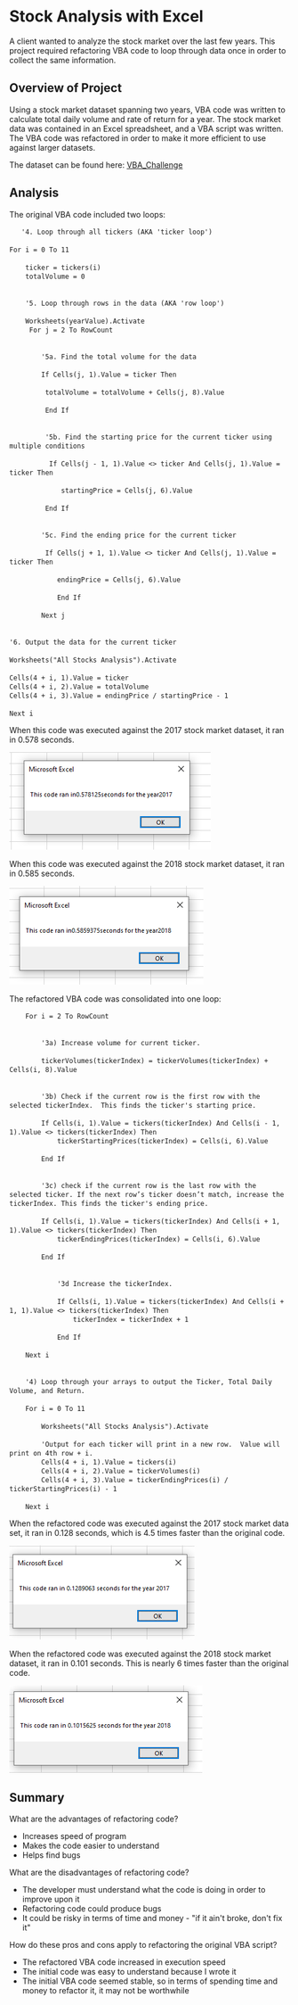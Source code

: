 # Stock Analysis with Excel
A client wanted to analyze the stock market over the last few years.  This project required refactoring VBA code to loop through data once in order to collect the same information.    


## Overview of Project
Using a stock market dataset spanning two years, VBA code was written to calculate total daily volume and rate of return for a year.  The stock market data was contained in an Excel spreadsheet, and a VBA script was written.  The VBA code was refactored in order to make it more efficient to use against larger datasets.

The dataset can be found here: [VBA_Challenge](https://github.com/acfthomson/stock-analysis/blob/main/VBA_Challenge.xlsm)


## Analysis
The original VBA code included two loops:
 
```
   '4. Loop through all tickers (AKA 'ticker loop')

For i = 0 To 11
        
    ticker = tickers(i)
    totalVolume = 0


    '5. Loop through rows in the data (AKA 'row loop')

    Worksheets(yearValue).Activate
     For j = 2 To RowCount


        '5a. Find the total volume for the data
    
        If Cells(j, 1).Value = ticker Then
        
         totalVolume = totalVolume + Cells(j, 8).Value
        
         End If
    
    
         '5b. Find the starting price for the current ticker using multiple conditions
    
          If Cells(j - 1, 1).Value <> ticker And Cells(j, 1).Value = ticker Then
    
             startingPrice = Cells(j, 6).Value
        
         End If
    
    
        '5c. Find the ending price for the current ticker
    
         If Cells(j + 1, 1).Value <> ticker And Cells(j, 1).Value = ticker Then
    
            endingPrice = Cells(j, 6).Value
        
            End If
        
        Next j
        
    
'6. Output the data for the current ticker

Worksheets("All Stocks Analysis").Activate
    
Cells(4 + i, 1).Value = ticker
Cells(4 + i, 2).Value = totalVolume
Cells(4 + i, 3).Value = endingPrice / startingPrice - 1
    
Next i
```


When this code was executed against the 2017 stock market dataset, it ran in 0.578 seconds.
   
![Module_2_2017](https://github.com/acfthomson/stock-analysis/blob/main/Resources/Module_2_2017.PNG)
   
   
When this code was executed against the 2018 stock market dataset, it ran in 0.585 seconds.
   
![Module_2_2018](https://github.com/acfthomson/stock-analysis/blob/main/Resources/Module_2_2018.PNG)
   
   
The refactored VBA code was consolidated into one loop:

```
	For i = 2 To RowCount
    
    
        '3a) Increase volume for current ticker.
        
        tickerVolumes(tickerIndex) = tickerVolumes(tickerIndex) + Cells(i, 8).Value
        
        
        '3b) Check if the current row is the first row with the selected tickerIndex.  This finds the ticker's starting price.
        
        If Cells(i, 1).Value = tickers(tickerIndex) And Cells(i - 1, 1).Value <> tickers(tickerIndex) Then
            tickerStartingPrices(tickerIndex) = Cells(i, 6).Value
            
        End If
            
        
        '3c) check if the current row is the last row with the selected ticker. If the next row’s ticker doesn’t match, increase the tickerIndex. This finds the ticker's ending price.
        
        If Cells(i, 1).Value = tickers(tickerIndex) And Cells(i + 1, 1).Value <> tickers(tickerIndex) Then
            tickerEndingPrices(tickerIndex) = Cells(i, 6).Value
            
        End If
      
            
            '3d Increase the tickerIndex.
            
            If Cells(i, 1).Value = tickers(tickerIndex) And Cells(i + 1, 1).Value <> tickers(tickerIndex) Then
                tickerIndex = tickerIndex + 1
                
            End If
            
    Next i
    
    
    '4) Loop through your arrays to output the Ticker, Total Daily Volume, and Return.
    
    For i = 0 To 11
        
        Worksheets("All Stocks Analysis").Activate
        
        'Output for each ticker will print in a new row.  Value will print on 4th row + i.
        Cells(4 + i, 1).Value = tickers(i)
        Cells(4 + i, 2).Value = tickerVolumes(i)
        Cells(4 + i, 3).Value = tickerEndingPrices(i) / tickerStartingPrices(i) - 1
        
    Next i
```
	
	
When the refactored code was executed against the 2017 stock market data set, it ran in 0.128 seconds, which is 4.5 times faster than the original code.
   
![VBA_Challenge_2017](https://github.com/acfthomson/stock-analysis/blob/main/Resources/VBA_Challenge_2017.PNG)
   
   
When the refactored code was executed against the 2018 stock market dataset, it ran in 0.101 seconds.  This is nearly 6 times faster than the original code.
   
![VBA_Challenge_2018](https://github.com/acfthomson/stock-analysis/blob/main/Resources/VBA_Challenge_2018.PNG)


## Summary
What are the advantages of refactoring code?
   * Increases speed of program
   * Makes the code easier to understand
   * Helps find bugs
   
   
What are the disadvantages of refactoring code?
   * The developer must understand what the code is doing in order to improve upon it
   * Refactoring code could produce bugs
   * It could be risky in terms of time and money - "if it ain't broke, don't fix it"


How do these pros and cons apply to refactoring the original VBA script?
   * The refactored VBA code increased in execution speed
   * The initial code was easy to understand because I wrote it
   * The initial VBA code seemed stable, so in terms of spending time and money to refactor it, it may not be worthwhile
   
   